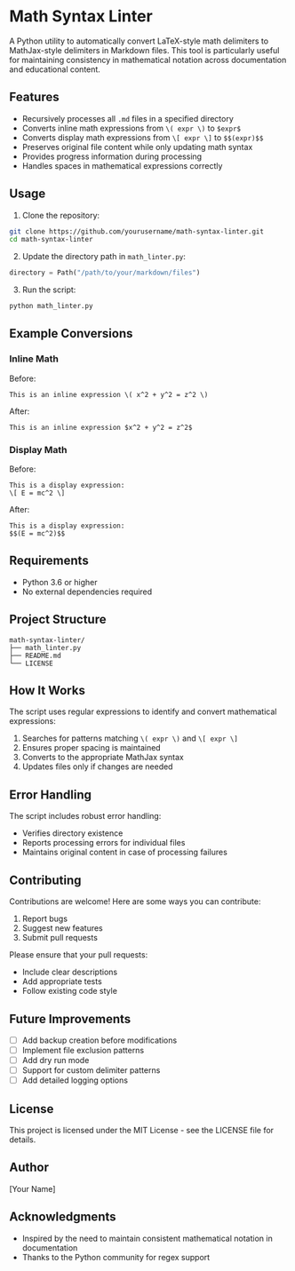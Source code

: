 # Math Syntax Linter

A Python utility to automatically convert LaTeX-style math delimiters to MathJax-style delimiters in Markdown files. This tool is particularly useful for maintaining consistency in mathematical notation across documentation and educational content.

## Features

- Recursively processes all `.md` files in a specified directory
- Converts inline math expressions from `\( expr \)` to `$expr$`
- Converts display math expressions from `\[ expr \]` to `$$(expr)$$`
- Preserves original file content while only updating math syntax
- Provides progress information during processing
- Handles spaces in mathematical expressions correctly

## Usage

1. Clone the repository:
```bash
git clone https://github.com/yourusername/math-syntax-linter.git
cd math-syntax-linter
```

2. Update the directory path in `math_linter.py`:
```python
directory = Path("/path/to/your/markdown/files")
```

3. Run the script:
```bash
python math_linter.py
```

## Example Conversions

### Inline Math
Before:
```
This is an inline expression \( x^2 + y^2 = z^2 \)
```

After:
```
This is an inline expression $x^2 + y^2 = z^2$
```

### Display Math
Before:
```
This is a display expression:
\[ E = mc^2 \]
```

After:
```
This is a display expression:
$$(E = mc^2)$$
```

## Requirements

- Python 3.6 or higher
- No external dependencies required

## Project Structure

```
math-syntax-linter/
├── math_linter.py
├── README.md
└── LICENSE
```

## How It Works

The script uses regular expressions to identify and convert mathematical expressions:

1. Searches for patterns matching `\( expr \)` and `\[ expr \]`
2. Ensures proper spacing is maintained
3. Converts to the appropriate MathJax syntax
4. Updates files only if changes are needed

## Error Handling

The script includes robust error handling:
- Verifies directory existence
- Reports processing errors for individual files
- Maintains original content in case of processing failures

## Contributing

Contributions are welcome! Here are some ways you can contribute:

1. Report bugs
2. Suggest new features
3. Submit pull requests

Please ensure that your pull requests:
- Include clear descriptions
- Add appropriate tests
- Follow existing code style

## Future Improvements

- [ ] Add backup creation before modifications
- [ ] Implement file exclusion patterns
- [ ] Add dry run mode
- [ ] Support for custom delimiter patterns
- [ ] Add detailed logging options

## License

This project is licensed under the MIT License - see the LICENSE file for details.

## Author

[Your Name]

## Acknowledgments

- Inspired by the need to maintain consistent mathematical notation in documentation
- Thanks to the Python community for regex support
